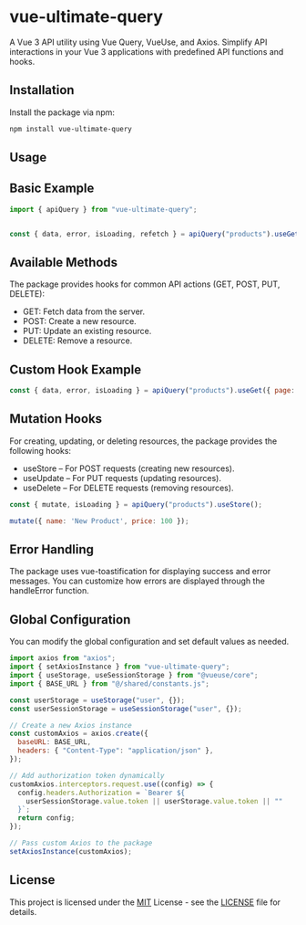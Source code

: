 # vue-ultimate-query

A Vue 3 API utility using Vue Query, VueUse, and Axios. Simplify API interactions in your Vue 3 applications with predefined API functions and hooks.

## Installation

Install the package via npm:

```bash
npm install vue-ultimate-query
```

## Usage
## Basic Example
```js
import { apiQuery } from "vue-ultimate-query";


const { data, error, isLoading, refetch } = apiQuery("products").useGet();
```


## Available Methods
The package provides hooks for common API actions (GET, POST, PUT, DELETE):

- GET: Fetch data from the server.
- POST: Create a new resource.
- PUT: Update an existing resource.
- DELETE: Remove a resource.

## Custom Hook Example
```js
const { data, error, isLoading } = apiQuery("products").useGet({ page: 1, limit: 10 });
```

## Mutation Hooks
For creating, updating, or deleting resources, the package provides the following hooks:

- useStore – For POST requests (creating new resources).
- useUpdate – For PUT requests (updating resources).
- useDelete – For DELETE requests (removing resources).

```js
const { mutate, isLoading } = apiQuery("products").useStore();

mutate({ name: 'New Product', price: 100 });
```

## Error Handling
The package uses vue-toastification for displaying success and error messages. You can customize how errors are displayed through the handleError function.

## Global Configuration
You can modify the global configuration and set default values as needed.

```js
import axios from "axios";
import { setAxiosInstance } from "vue-ultimate-query";
import { useStorage, useSessionStorage } from "@vueuse/core";
import { BASE_URL } from "@/shared/constants.js";

const userStorage = useStorage("user", {});
const userSessionStorage = useSessionStorage("user", {});

// Create a new Axios instance
const customAxios = axios.create({
  baseURL: BASE_URL,
  headers: { "Content-Type": "application/json" },
});

// Add authorization token dynamically
customAxios.interceptors.request.use((config) => {
  config.headers.Authorization = `Bearer ${
    userSessionStorage.value.token || userStorage.value.token || ""
  }`;
  return config;
});

// Pass custom Axios to the package
setAxiosInstance(customAxios);


```

## License
This project is licensed under the [MIT](https://choosealicense.com/licenses/mit/) License - see the [LICENSE](https://choosealicense.com/licenses/mit/) file for details.

